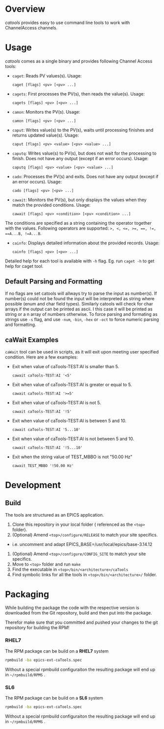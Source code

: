# Overview

*catools* provides easy to use command line tools to work with ChannelAccess channels.

# Usage

*catools* comes as a single binary and provides following Channel Access tools:

- `caget`: Reads PV values(s). Usage:

  ```
  caget [flags] <pv> [<pv> ...]
  ```

- `cagets`: First processes the PV(s), then reads the value(s). Usage:

  ```
  cagets [flags] <pv> [<pv> ...]
  ```

- `camon`: Monitors the PV(s). Usage:

  ```
  camon [flags] <pv> [<pv> ...]
  ```

- `caput`: Writes value(s) to the PV(s), waits until processing finishes and returns updated value(s). Usage:

  ```
  caput [flags] <pv> <value> [<pv> <value> ...]
  ```

- `caputq`: Writes value(s) to PV(s), but does not wait for the processing to finish. Does not have any output (except if an error occurs). Usage:

  ```
  caputq [flags] <pv> <value> [<pv> <value> ...]
  ```

- `cado`: Processes the PV(s) and exits. Does not have any output (except if an error occurs). Usage:

  ```
  cado [flags] <pv> [<pv> ...]
  ```

- `cawait`: Monitors the PV(s), but only displays the values when they match the provided conditions. Usage:

  ```
  cawait [flags] <pv> <condition> [<pv> <condition> ...]
  ```

The conditions are specified as a string containing the operator together with the values.
Following operators are supported:  `>, <, <=, >=, ==, !=, ==A...B, !=A...B`.


- `cainfo`: Displays detailed information about the provided records. Usage:

  ```
  cainfo [flags] <pv> [<pv> ...]
  ```


Detailed help for each tool is available with `-h` flag. Eg. run `caget -h` to get help for caget tool.

## Default Parsing and Formatting
If no flags are set catools will allways try to parse the input as number(s). If number(s) could not be found the input will be interpreted as string where possible (enum and char field types). Similarly catools will check for char arrays if the output can be printed as ascii. I this case it will be printed as string or a n array of numbers otherwise. To force parsing and formating as strings use `-s` flag, and use `-num`, `-bin`, `-hex` or `-oct` to force numeric parsing and formatting.

## caWait Examples
`caWait` tool can be used in scripts, as it will exit upon meeting user specified condition. Here are a few examples:

- Exit when value of caTools-TEST:AI is smaller than 5.

  ```
  cawait caTools-TEST:AI '<5'
  ```

- Exit when value of caTools-TEST:AI is greater or equal to 5.

  ```
  cawait caTools-TEST:AI '>=5'
  ```

- Exit when value of caTools-TEST:AI is not 5.

  ```
  cawait caTools-TEST:AI '!5'
  ```

- Exit when value of caTools-TEST:AI is between 5 and 10.

  ```
  cawait caTools-TEST:AI '5...10'
  ```

- Exit when value of caTools-TEST:AI is not between 5 and 10.

  ```
  cawait caTools-TEST:AI '!5...10'
  ```

- Exit when the string value of TEST_MBBO is not "50.00 Hz"

  ```
  cawait TEST_MBBO '!50.00 Hz'
  ```

# Development
## Build
The tools are structured as an EPICS application.

1. Clone this repository in your local folder ( referenced as the `<top>` folder).
1. (Optional) Amend `<top>/configure/RELEASE` to match your site specifics.
  - i.e. uncomment and adapt EPICS_BASE=/usr/local/epics/base-3.14.12
1. (Optional) Amend `<top>/configure/CONFIG_SITE` to match your site specifics.
1. Move to `<top>` folder and run `make`
1. Find the executable in `<top>/bin/<architecture>/caTools`
1. Find symbolic links for all the tools in `<top>/bin/<architecture>/` folder.


# Packaging

While building the package the code with the respective version is downloaded from the Git repository, build and then put into the package.

Therefor make sure that you committed and pushed your changes to the git repository for building the RPM!


### RHEL7

The RPM package can be build on a __RHEL7__ system 

```bash
rpmbuild -ba epics-ext-caTools.spec
```

Without a special rpmbuild configuraiton the resulting package will end up in `~/rpmbuild/RPMS` .


### SL6

The RPM package can be build on a __SL6__ system 

```bash
rpmbuild -ba epics-ext-caTools.spec
```

Without a special rpmbuild configuraiton the resulting package will end up in `~/rpmbuild/RPMS` .

